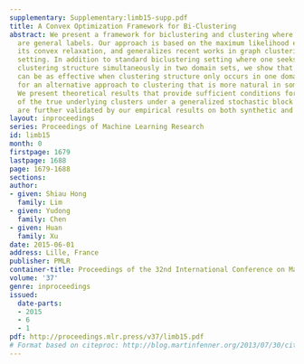 ```yaml
---
supplementary: Supplementary:limb15-supp.pdf
title: A Convex Optimization Framework for Bi-Clustering
abstract: We present a framework for biclustering and clustering where the observations
  are general labels. Our approach is based on the maximum likelihood estimator and
  its convex relaxation, and generalizes recent works in graph clustering to the biclustering
  setting. In addition to standard biclustering setting where one seeks to discover
  clustering structure simultaneously in two domain sets, we show that the same algorithm
  can be as effective when clustering structure only occurs in one domain. This allows
  for an alternative approach to clustering that is more natural in some scenarios.
  We present theoretical results that provide sufficient conditions for the recovery
  of the true underlying clusters under a generalized stochastic block model. These
  are further validated by our empirical results on both synthetic and real data.
layout: inproceedings
series: Proceedings of Machine Learning Research
id: limb15
month: 0
firstpage: 1679
lastpage: 1688
page: 1679-1688
sections: 
author:
- given: Shiau Hong
  family: Lim
- given: Yudong
  family: Chen
- given: Huan
  family: Xu
date: 2015-06-01
address: Lille, France
publisher: PMLR
container-title: Proceedings of the 32nd International Conference on Machine Learning
volume: '37'
genre: inproceedings
issued:
  date-parts:
  - 2015
  - 6
  - 1
pdf: http://proceedings.mlr.press/v37/limb15.pdf
# Format based on citeproc: http://blog.martinfenner.org/2013/07/30/citeproc-yaml-for-bibliographies/
---
```

